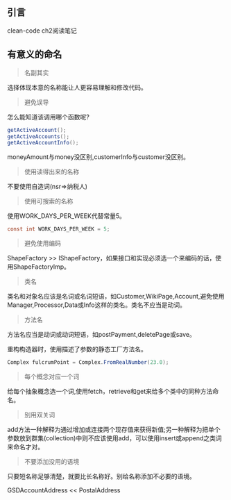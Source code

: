 ## 引言

clean-code ch2阅读笔记

## 有意义的命名

> 名副其实

选择体现本意的名称能让人更容易理解和修改代码。

> 避免误导

怎么能知道该调用哪个函数呢?

```java
getActiveAccount();
getActiveAccounts();
getActiveAccountInfo();
```

moneyAmount与money没区别,customerInfo与customer没区别。

> 使用读得出来的名称

不要使用自造词(nsr=>纳税人)

> 使用可搜索的名称

使用WORK_DAYS_PER_WEEK代替常量5。

```java
const int WORK_DAYS_PER_WEEK = 5;
```

> 避免使用编码

ShapeFactory >> IShapeFactory，如果接口和实现必须选一个来编码的话，使用ShapeFactoryImp。

> 类名

类名和对象名应该是名词或名词短语，如Customer,WikiPage,Account,避免使用Manager,Processor,Data或Info这样的类名。类名不应当是动词。

> 方法名

方法名应当是动词或动词短语，如postPayment,deletePage或save。

重构构造器时，使用描述了参数的静态工厂方法名。

```java
Complex fulcrumPoint = Complex.FromRealNumber(23.0);
```

> 每个概念对应一个词

给每个抽象概念选一个词,使用fetch，retrieve和get来给多个类中的同种方法命名。

> 别用双关词

add方法一种解释为通过增加或连接两个现存值来获得新值;另一种解释为把单个参数放到群集(collection)中则不应该使用add，可以使用insert或append之类词来命名才对。

> 不要添加没用的语境

只要短名称足够清楚，就要比长名称好。别给名称添加不必要的语境。

GSDAccountAddress << PostalAddress